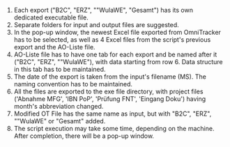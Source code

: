 1. Each export ("B2C", "ERZ", ""WulaWE", "Gesamt") has its own dedicated executable file.
2. Separate folders for input and output files are suggested.
3. In the pop-up window, the newest Excel file exported from OmniTracker has to be selected, as well as 4 Excel files from the script's previous export and the AO-Liste file.
4. AO-Liste file has to have one tab for each export and be named after it ("B2C", "ERZ", ""WulaWE"), with data starting from row 6. Data structure in this tab has to be maintained.
5. The date of the export is taken from the input's filename (MS). The naming convention has to be maintained.
6. All the files are exported to the exe file directory, with project files ('Abnahme MFG', 'IBN PoP', 'Prüfung FNT', 'Eingang Doku') having month's abbreviation changed.
7. Modified OT File has the same name as input, but with "B2C", "ERZ", ""WulaWE" or "Gesamt" added.
8. The script execution may take some time, depending on the machine. After completion, there will be a pop-up window.
